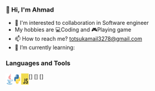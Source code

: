 ### 👋 Hi, I'm Ahmad
- 👀 I'm interested to collaboration in Software engineer
- My hobbies are 💻Coding and 🎮Playing game
- 📫 How to reach me? totsukamail3278@gmail.com
- 🌱 I’m currently learning:
### Languages and Tools

[<img align="left" alt="Ahmad3296's Github Stats" src="https://raw.githubusercontent.com/devicons/devicon/master/icons/java/java-original.svg" width="20" height="30" />]
[<img align="left" alt="Ahmad3296's Github Stats" src="https://raw.githubusercontent.com/devicons/devicon/master/icons/python/python-original.svg" width="20" height="30" />]
[<img align="left" alt="Ahmad3296's Github Stats" src="https://raw.githubusercontent.com/devicons/devicon/master/icons/javascript/javascript-original.svg" width="20" height="30" />]
